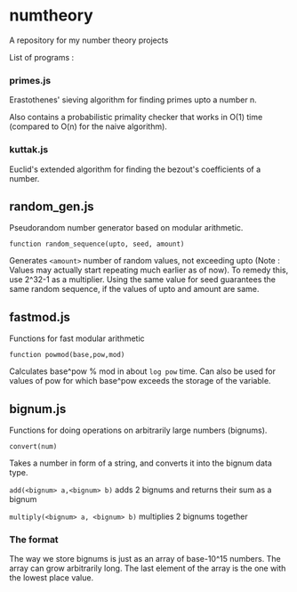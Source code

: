 # numtheory
A repository for my number theory projects

List of programs : 

### primes.js

Erastothenes' sieving algorithm for finding primes upto a number n. 

Also contains a probabilistic primality checker that works in O(1) time (compared to O(n) for the naive algorithm). 

### kuttak.js

Euclid's extended algorithm for finding the bezout's coefficients of a number.

## random_gen.js

Pseudorandom number generator based on modular arithmetic. 

`function random_sequence(upto, seed, amount)`

 Generates `<amount>` number of random values, not exceeding upto (Note : Values may actually start repeating much earlier as of now). To remedy this, use 2^32-1 as a multiplier. Using the same value for seed guarantees the same random sequence, if the values of upto and amount are same. 

## fastmod.js

Functions for fast modular arithmetic

`function powmod(base,pow,mod)`

Calculates base^pow % mod in about `log pow` time. Can also be used for values of pow for which base^pow exceeds the storage of the variable. 

## bignum.js

Functions for doing operations on arbitrarily large numbers (bignums).

`convert(num)`

Takes a number in form of a string, and converts it into the bignum data type. 

`add(<bignum> a,<bignum> b)`
adds 2 bignums and returns their sum as a bignum

`multiply(<bignum> a, <bignum> b)`
multiplies 2 bignums together

### The format 

The way we store bignums is just as an array of base-10^15 numbers. The array can grow arbitrarily long. 
The last element of the array is the one with the lowest place value. 
